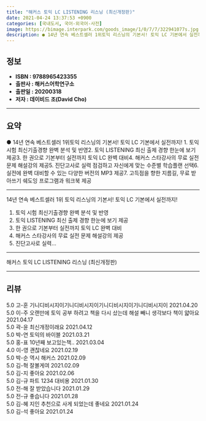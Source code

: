 ```yaml
---
title: "해커스 토익 LC LISTENING 리스닝 (최신개정판)"
date: 2021-04-24 13:37:53 +0900
categories: [국내도서, 국어-외국어-사전]
image: https://bimage.interpark.com/goods_image/1/0/7/7/322941077s.jpg
description: ● 14년 연속 베스트셀러 1위토익 리스닝의 기본서! 토익 LC 기본에서 실전까지! 1. 토익 시험 최신기출경향 완벽 분석 및 반영2. 토익 LISTENING 최신 출제 경향 한눈에 보기 제공3. 한 권으로 기본부터 실전까지 토익 LC 완벽 대비4. 해커스 스타강사의 무료 실전 문제
---
```


## **정보**

- **ISBN : 9788965423355**
- **출판사 : 해커스어학연구소**
- **출판일 : 20200318**
- **저자 : 데이비드 조(David Cho)**

------



## **요약**

●  14년 연속 베스트셀러 1위토익 리스닝의 기본서! 토익 LC 기본에서 실전까지! 1. 토익 시험 최신기출경향 완벽 분석 및 반영2. 토익 LISTENING 최신 출제 경향 한눈에 보기 제공3. 한 권으로 기본부터 실전까지 토익 LC 완벽 대비4. 해커스 스타강사의 무료 실전 문제 해설강의 제공5. 진단고사로 실력 점검하고 자신에게 맞는 수준별 학습플랜 선택6. 실전에 완벽 대비할 수 있는 다양한 버전의 MP3 제공7. 고득점을 향한 지름길, 무료 받아쓰기 쉐도잉 프로그램과 워크북 제공

------

14년 연속 베스트셀러 1위
토익 리스닝의 기본서! 토익 LC 기본에서 실전까지!
 
1. 토익 시험 최신기출경향 완벽 분석 및 반영
2. 토익 LISTENING 최신 출제 경향 한눈에 보기 제공
3. 한 권으로 기본부터 실전까지 토익 LC 완벽 대비
4. 해커스 스타강사의 무료 실전 문제 해설강의 제공
5. 진단고사로 실력... 

------


해커스 토익 LC LISTENING 리스닝 (최신개정판) 

------


## **리뷰** 

5.0 고-훈 기니디비시지이기니디비시지이기니디비시지이기니디비시지이  2021.04.20 <br/>5.0 이-주 오랜만에 토익 공부 하려고 책을 다시 샀는데 해설 빼니 생각보다 책이 얇아요  2021.04.17 <br/>5.0 곽-윤 최신개정이래요 2021.04.12 <br/>5.0 박-연 토익의 바이블 2021.03.21 <br/>5.0 홍-표 10년째 보고있는책.. 2021.03.04 <br/>4.0 이-영 괜찮네요 2021.02.19 <br/>5.0 박-순 역시 해커스 2021.02.09 <br/>5.0 김-혁 잘볼게여 2021.02.09 <br/>5.0 김-지 좋아요 2021.02.06 <br/>5.0 김-규 파트 1234 대비용 2021.01.30 <br/>5.0 전-해 잘 받았습니다 2021.01.29 <br/>5.0 전-규 좋습니다 2021.01.28 <br/>5.0 김-혜 지인 추천으로 사게 되었는데
좋네요 2021.01.24 <br/>5.0 김-석 좋아요 2021.01.24 <br/>